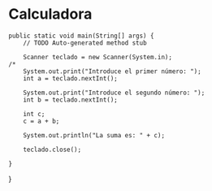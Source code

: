 # Calculadora
	public static void main(String[] args) {
		// TODO Auto-generated method stub
		
		Scanner teclado = new Scanner(System.in);
	/*	
		System.out.print("Introduce el primer número: ");
		int a = teclado.nextInt();
		
		System.out.print("Introduce el segundo número: ");
		int b = teclado.nextInt();
		
		int c;
		c = a + b;
		
		System.out.println("La suma es: " + c);
		
		teclado.close();

	}

}
